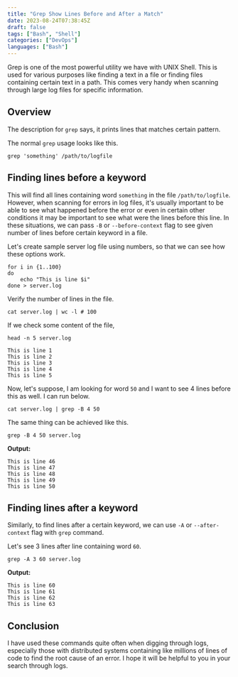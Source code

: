 ```yaml
---
title: "Grep Show Lines Before and After a Match"
date: 2023-08-24T07:38:45Z
draft: false
tags: ["Bash", "Shell"]
categories: ["DevOps"]
languages: ["Bash"]
---
```


Grep is one of the most powerful utility we have with UNIX Shell. This is used for various purposes like finding a text in a file or finding files containing certain text in a path. This comes very handy when scanning through large log files for specific information.
<!--more-->

## Overview

The description for `grep` says, it prints lines that matches certain pattern.

The normal `grep` usage looks like this.

```shell
grep 'something' /path/to/logfile
```

## Finding lines before a keyword

This will find all lines containing word `something` in the file `/path/to/logfile`. However, when scanning for errors in log files, it's usually important to be able to see what happened before the error or even in certain other conditions it may be important to see what were the lines before this line. In these situations, we can pass `-B` or `--before-context` flag to see given number of lines before certain keyword in a file.


Let's create sample server log file using numbers, so that we can see how these options work.

```shell
for i in {1..100}
do
    echo "This is line $i"
done > server.log
```

Verify the number of lines in the file.

```shell {.show-prompt lineNos=false }
cat server.log | wc -l # 100
```

If we check some content of the file,

```shell{.show-prompt  lineNos=false }
head -n 5 server.log
```

```output{ lineNos=false }
This is line 1
This is line 2
This is line 3
This is line 4
This is line 5
```

Now, let's suppose, I am looking for word `50` and I want to see 4 lines before this as well. I can run below.

```shell{ .show-prompt lineNos=false }
cat server.log | grep -B 4 50
```

The same thing can be achieved like this.

```shell{ .show-prompt lineNos=false }
grep -B 4 50 server.log
```

**Output:**

```output{ lineNos=false }
This is line 46
This is line 47
This is line 48
This is line 49
This is line 50
```

## Finding lines after a keyword

Similarly, to find lines after a certain keyword, we can use `-A` or `--after-context` flag with `grep` command.

Let's see 3 lines after line containing word `60`.

```shell{ .show-prompt lineNos=false }
grep -A 3 60 server.log
```

**Output:**

```output{ lineNos=false }
This is line 60
This is line 61
This is line 62
This is line 63
```

## Conclusion

I have used these commands quite often when digging through logs, especially those with distributed systems containing like millions of lines of code to find the root cause of an error. I hope it will be helpful to you in your search through logs.
